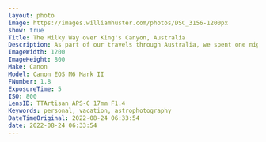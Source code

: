 ```yaml
---
layout: photo
image: https://images.williamhuster.com/photos/DSC_3156-1200px
show: true
Title: The Milky Way over King's Canyon, Australia
Description: As part of our travels through Australia, we spent one night at King's Canyon resort, an isolated spot in the center of Australia far from man-made light. This makes it an ideal spot for Astrophotography!
ImageWidth: 1200
ImageHeight: 800
Make: Canon
Model: Canon EOS M6 Mark II
FNumber: 1.8
ExposureTime: 5
ISO: 800
LensID: TTArtisan APS-C 17mm F1.4
Keywords: personal, vacation, astrophotography
DateTimeOriginal: 2022-08-24 06:33:54
date: 2022-08-24 06:33:54
---
```

